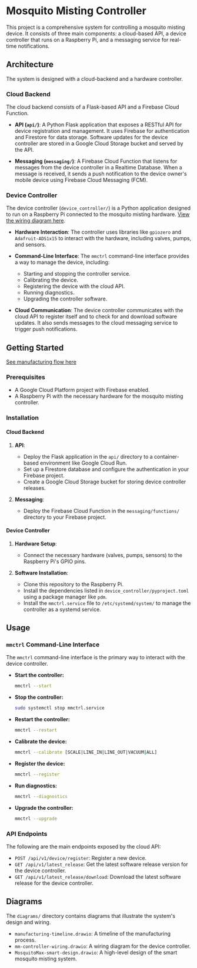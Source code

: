 # Mosquito Misting Controller

This project is a comprehensive system for controlling a mosquito misting device. It consists of three main components: a cloud-based API, a device controller that runs on a Raspberry Pi, and a messaging service for real-time notifications.

## Architecture

The system is designed with a cloud-backend and a hardware controller.

### Cloud Backend

The cloud backend consists of a Flask-based API and a Firebase Cloud Function.

*   **API (`api/`)**: A Python Flask application that exposes a RESTful API for device registration and management. It uses Firebase for authentication and Firestore for data storage. Software updates for the device controller are stored in a Google Cloud Storage bucket and served by the API.

*   **Messaging (`messaging/`)**: A Firebase Cloud Function that listens for messages from the device controller in a Realtime Database. When a message is received, it sends a push notification to the device owner's mobile device using Firebase Cloud Messaging (FCM).

### Device Controller

The device controller (`device_controller/`) is a Python application designed to run on a Raspberry Pi connected to the mosquito misting hardware. [View the wiring diagram here](https://app.diagrams.net/?title=mm-controller-wiring.drawio&lightbox=1&page-id=ExfFsV7imJmsYadceNe3&client=1).

*   **Hardware Interaction**: The controller uses libraries like `gpiozero` and `Adafruit-ADS1x15` to interact with the hardware, including valves, pumps, and sensors.

*   **Command-Line Interface**: The `mmctrl` command-line interface provides a way to manage the device, including:
    *   Starting and stopping the controller service.
    *   Calibrating the device.
    *   Registering the device with the cloud API.
    *   Running diagnostics.
    *   Upgrading the controller software.

*   **Cloud Communication**: The device controller communicates with the cloud API to register itself and to check for and download software updates. It also sends messages to the cloud messaging service to trigger push notifications.

## Getting Started

[See manufacturing flow here](https://app.diagrams.net/?title=manufacturing-timeline.drawio&lightbox=1&page-id=_6-SYJj8GeqR0tBw9vdf&client=1)

### Prerequisites

*   A Google Cloud Platform project with Firebase enabled.
*   A Raspberry Pi with the necessary hardware for the mosquito misting controller.

### Installation

#### Cloud Backend

1.  **API**:
    *   Deploy the Flask application in the `api/` directory to a container-based environment like Google Cloud Run.
    *   Set up a Firestore database and configure the authentication in your Firebase project.
    *   Create a Google Cloud Storage bucket for storing device controller releases.

2.  **Messaging**:
    *   Deploy the Firebase Cloud Function in the `messaging/functions/` directory to your Firebase project.

#### Device Controller

1.  **Hardware Setup**:
    *   Connect the necessary hardware (valves, pumps, sensors) to the Raspberry Pi's GPIO pins.

2.  **Software Installation**:
    *   Clone this repository to the Raspberry Pi.
    *   Install the dependencies listed in `device_controller/pyproject.toml` using a package manager like `pdm`.
    *   Install the `mmctrl.service` file to `/etc/systemd/system/` to manage the controller as a systemd service.

## Usage

### `mmctrl` Command-Line Interface

The `mmctrl` command-line interface is the primary way to interact with the device controller.

*   **Start the controller:**
    ```bash
    mmctrl --start
    ```

*   **Stop the controller:**
    ```bash
    sudo systemctl stop mmctrl.service
    ```

*   **Restart the controller:**
    ```bash
    mmctrl --restart
    ```

*   **Calibrate the device:**
    ```bash
    mmctrl --calibrate [SCALE|LINE_IN|LINE_OUT|VACUUM|ALL]
    ```

*   **Register the device:**
    ```bash
    mmctrl --register
    ```

*   **Run diagnostics:**
    ```bash
    mmctrl --diagnostics
    ```

*   **Upgrade the controller:**
    ```bash
    mmctrl --upgrade
    ```

### API Endpoints

The following are the main endpoints exposed by the cloud API:

*   `POST /api/v1/device/register`: Register a new device.
*   `GET /api/v1/latest_release`: Get the latest software release version for the device controller.
*   `GET /api/v1/latest_release/download`: Download the latest software release for the device controller.

## Diagrams

The `diagrams/` directory contains diagrams that illustrate the system's design and wiring.

*   `manufacturing-timeline.drawio`: A timeline of the manufacturing process.
*   `mm-controller-wiring.drawio`: A wiring diagram for the device controller.
*   `MosquitoMax-smart-design.drawio`: A high-level design of the smart mosquito misting system.
